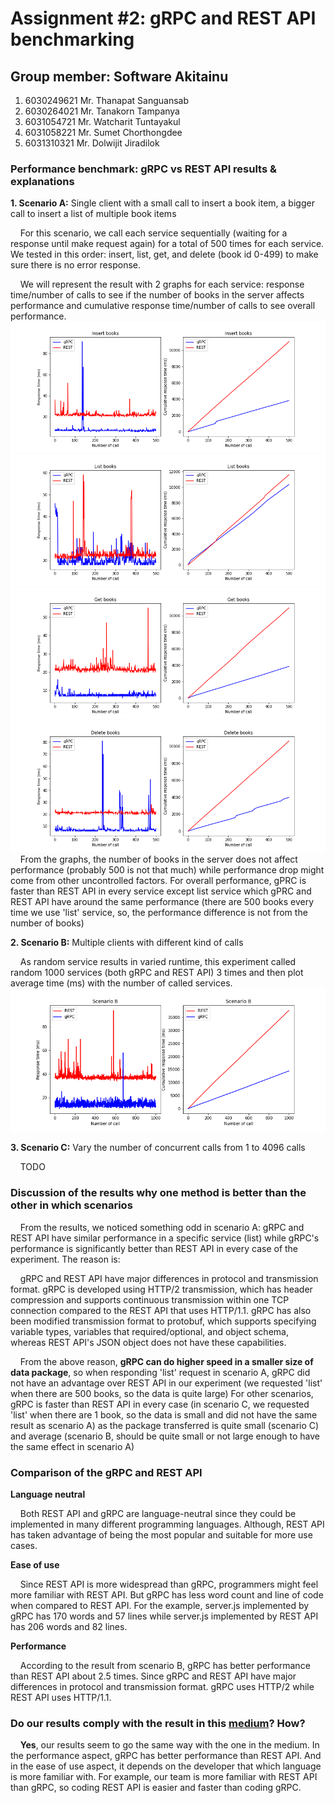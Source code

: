 # Assignment #2: gRPC and REST API benchmarking

## Group member: Software Akitainu
1. 6030249621 Mr. Thanapat Sanguansab
2. 6030264021 Mr. Tanakorn Tampanya
3. 6031054721 Mr. Watcharit Tuntayakul
4. 6031058221 Mr. Sumet Chorthongdee
5. 6031310321 Mr. Dolwijit Jiradilok

### Performance benchmark: gRPC vs REST API results & explanations

**1. Scenario A:** Single client with a small call to insert a book item, a bigger call to insert a list of multiple book items  
  
&nbsp;&nbsp;&nbsp;&nbsp;For this scenario, we call each service sequentially (waiting for a response until make request again) for a total of 500 times for each service. We tested in this order: insert, list, get, and delete (book id 0-499) to make sure there is no error response.  
  
&nbsp;&nbsp;&nbsp;&nbsp;We will represent the result with 2 graphs for each service: response time/number of calls to see if the number of books in the server affects performance and cumulative response time/number of calls to see overall performance.  
![](scenarioA_insert.png?raw=true)
![](scenarioA_list.png?raw=true)
![](scenarioA_get.png?raw=true)
![](scenarioA_delete.png?raw=true)  
&nbsp;&nbsp;&nbsp;&nbsp;From the graphs, the number of books in the server does not affect performance (probably 500 is not that much) while performance drop might come from other uncontrolled factors. For overall performance, gPRC is faster than REST API in every service except list service which gPRC and REST API have around the same performance (there are 500 books every time we use 'list' service, so, the performance difference is not from the number of books)  
  
**2. Scenario B:** Multiple clients with different kind of calls  
  
&nbsp;&nbsp;&nbsp;&nbsp;As random service results in varied runtime, this experiment called random 1000 services (both gRPC and REST API) 3 times and then plot average time (ms) with the number of called services.  
![](scenarioB.png?raw=true)  
  
**3. Scenario C:** Vary the number of concurrent calls from 1 to 4096 calls  
  
&nbsp;&nbsp;&nbsp;&nbsp;TODO

### Discussion of the results why one method is better than the other in which scenarios

&nbsp;&nbsp;&nbsp;&nbsp;From the results, we noticed something odd in scenario A: gRPC and REST API have similar performance in a specific service (list) while gRPC's performance is significantly better than REST API in every case of the experiment. The reason is:  
  
&nbsp;&nbsp;&nbsp;&nbsp;gRPC and REST API have major differences in protocol and transmission format. gRPC is developed using HTTP/2 transmission, which has header compression and supports continuous transmission within one TCP connection compared to the REST API that uses HTTP/1.1. gRPC has also been modified transmission format to protobuf, which supports specifying variable types, variables that required/optional, and object schema, whereas REST API's JSON object does not have these capabilities.  
  
&nbsp;&nbsp;&nbsp;&nbsp;From the above reason, **gRPC can do higher speed in a smaller size of data package**, so when responding 'list' request in scenario A, gRPC did not have an advantage over REST API in our experiment (we requested 'list' when there are 500 books, so the data is quite large) For other scenarios, gRPC is faster than REST API in every case (in scenario C, we requested 'list' when there are 1 book, so the data is small and did not have the same result as scenario A) as the package transferred is quite small (scenario C) and average (scenario B, should be quite small or not large enough to have the same effect in scenario A)

### Comparison of the gRPC and REST API

**Language neutral**  
  
&nbsp;&nbsp;&nbsp;&nbsp;Both REST API and gRPC are language-neutral since they could be implemented in many different programming languages. Although, REST API has taken advantage of being the most popular and suitable for more use cases.  
  
**Ease of use**  
  
&nbsp;&nbsp;&nbsp;&nbsp;Since REST API is more widespread than gRPC, programmers might feel more familiar with REST API. But gRPC has less word count and line of code when compared to REST API. For the example, server.js implemented by gRPC has 170 words and 57 lines while server.js implemented by REST API has 206 words and 82 lines.  
  
**Performance**  
  
&nbsp;&nbsp;&nbsp;&nbsp;According to the result from scenario B, gRPC has better performance than REST API about 2.5 times. Since gRPC and REST API have major differences in protocol and transmission format. gRPC uses HTTP/2 while REST API uses HTTP/1.1.  

### Do our results comply with the result in this [medium](https://medium.com/@bimeshde/grpc-vs-rest-performance-simplified-fd35d01bbd4)? How?
&nbsp;&nbsp;&nbsp;&nbsp;**Yes**, our results seem to go the same way with the one in the medium. In the performance aspect, gRPC has better performance than REST API. And in the ease of use aspect, it depends on the developer that which language is more familiar with. For example, our team is more familiar with REST API than gRPC, so coding REST API is easier and faster than coding gRPC.
